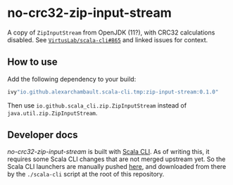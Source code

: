 # no-crc32-zip-input-stream

A copy of `ZipInputStream` from OpenJDK (11?), with CRC32 calculations disabled. See
[`VirtusLab/scala-cli#865`](https://github.com/VirtusLab/scala-cli/pull/865) and linked issues for context.

## How to use

Add the following dependency to your build:
```scala
ivy"io.github.alexarchambault.scala-cli.tmp:zip-input-stream:0.1.0"
```

Then use `io.github.scala_cli.zip.ZipInputStream` instead of `java.util.zip.ZipInputStream`.

## Developer docs

*no-crc32-zip-input-stream* is built with [Scala CLI](https://github.com/VirtusLab/scala-cli). As of writing this, it requires some Scala CLI changes that are not merged upstream yet. So the Scala CLI launchers are manually pushed [here](https://github.com/scala-cli/no-crc32-zip-input-stream/releases/tag/scala-cli-launcher), and downloaded from there by the `./scala-cli` script at the root of this repository.
